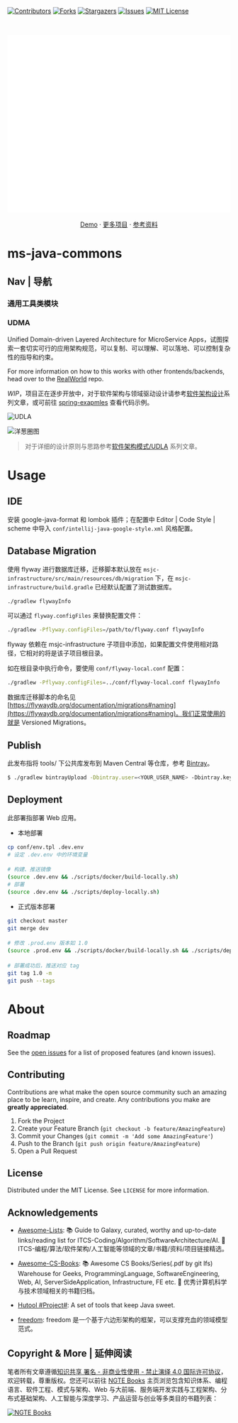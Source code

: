 [![Contributors][contributors-shield]][contributors-url]
[![Forks][forks-shield]][forks-url]
[![Stargazers][stars-shield]][stars-url]
[![Issues][issues-shield]][issues-url]
[![MIT License][license-shield]][license-url]

<!-- PROJECT LOGO -->
<br />
<p align="center">
  <a href="https://github.com/wx-chevalier/ms-java-commons">
    <img src="header.svg" alt="Logo" style="width: 100vw;height: 400px" />
  </a>

  <p align="center">
    <a href="https://github.com/wx-chevalier/ms-java-commons">Demo</a>
    ·
    <a href="https://github.com/wx-chevalier">更多项目</a>
    ·
    <a href="https://ng-tech.icu/books">参考资料</a>
  </p>
</p>

<!-- ABOUT THE PROJECT -->

# ms-java-commons

## Nav | 导航

### 通用工具类模块

### UDMA

Unified Domain-driven Layered Architecture for MicroService Apps，试图探索一套切实可行的应用架构规范，可以复制、可以理解、可以落地、可以控制复杂性的指导和约束。

For more information on how to this works with other frontends/backends, head over to the [RealWorld](https://github.com/gothinkster/realworld) repo.

_WIP_，项目正在逐步开放中，对于软件架构与领域驱动设计请参考[软件架构设计](https://ngte-se.gitbook.io/i/)系列文章，或可前往 [spring-exapmles](https://github.com/wx-chevalier/spring-examples) 查看代码示例。

![UDLA](https://s2.ax1x.com/2019/12/19/QbTcdg.png)

![洋葱圈图](https://i.postimg.cc/nLfGKdng/image.png)

> 对于详细的设计原则与思路参考[软件架构模式/UDLA](https://ngte-se.gitbook.io/i/?q=UDLA) 系列文章。

# Usage

## IDE

安装 google-java-format 和 lombok 插件；在配置中 Editor | Code Style | scheme 中导入 `conf/intellij-java-google-style.xml` 风格配置。

## Database Migration

使用 flyway 进行数据库迁移，迁移脚本默认放在 `msjc-infrastructure/src/main/resources/db/migration` 下，在
`msjc-infrastructure/build.gradle` 已经默认配置了测试数据库。

```sh
./gradlew flywayInfo
```

可以通过 `flyway.configFiles` 来替换配置文件：

```sh
./gradlew -Pflyway.configFiles=/path/to/flyway.conf flywayInfo
```

flyway 依赖在 msjc-infrastructure 子项目中添加，如果配置文件使用相对路径，它相对的将是该子项目根目录。

如在根目录中执行命令，要使用 `conf/flyway-local.conf` 配置：

```sh
./gradlew -Pflyway.configFiles=../conf/flyway-local.conf flywayInfo
```

数据库迁移脚本的命名见 [https://flywaydb.org/documentation/migrations#naming](https://flywaydb.org/documentation/migrations#naming)。我们正常使用的就是 Versioned
Migrations。

## Publish

此发布指将 tools/ 下公共库发布到 Maven Central 等仓库，参考 [Bintray](https://reflectoring.io/guide-publishing-to-bintray-with-gradle/)。

```sh
$ ./gradlew bintrayUpload -Dbintray.user=<YOUR_USER_NAME> -Dbintray.key=<YOUR_API_KEY>
```

## Deployment

此部署指部署 Web 应用。

- 本地部署

```sh
cp conf/env.tpl .dev.env
# 设定 .dev.env 中的环境变量

# 构建、推送镜像
(source .dev.env && ./scripts/docker/build-locally.sh)
# 部署
(source .dev.env && ./scripts/deploy-locally.sh)
```

- 正式版本部署

```sh
git checkout master
git merge dev

# 修改 .prod.env 版本如 1.0
(source .prod.env && ./scripts/docker/build-locally.sh && ./scripts/deploy-locally.sh)

# 部署成功后，推送对应 tag
git tag 1.0 -m
git push --tags
```

# About

<!-- ROADMAP -->

## Roadmap

See the [open issues](https://github.com/wx-chevalier/ms-java-commons/issues) for a list of proposed features (and known issues).

<!-- CONTRIBUTING -->

## Contributing

Contributions are what make the open source community such an amazing place to be learn, inspire, and create. Any contributions you make are **greatly appreciated**.

1. Fork the Project
2. Create your Feature Branch (`git checkout -b feature/AmazingFeature`)
3. Commit your Changes (`git commit -m 'Add some AmazingFeature'`)
4. Push to the Branch (`git push origin feature/AmazingFeature`)
5. Open a Pull Request

<!-- LICENSE -->

## License

Distributed under the MIT License. See `LICENSE` for more information.

<!-- ACKNOWLEDGEMENTS -->

## Acknowledgements

- [Awesome-Lists](https://github.com/wx-chevalier/Awesome-Lists): 📚 Guide to Galaxy, curated, worthy and up-to-date links/reading list for ITCS-Coding/Algorithm/SoftwareArchitecture/AI. 💫 ITCS-编程/算法/软件架构/人工智能等领域的文章/书籍/资料/项目链接精选。

- [Awesome-CS-Books](https://github.com/wx-chevalier/Awesome-CS-Books): :books: Awesome CS Books/Series(.pdf by git lfs) Warehouse for Geeks, ProgrammingLanguage, SoftwareEngineering, Web, AI, ServerSideApplication, Infrastructure, FE etc. :dizzy: 优秀计算机科学与技术领域相关的书籍归档。

- [Hutool #Project#](https://www.hutool.cn/): A set of tools that keep Java sweet.

- [freedom](https://github.com/8treenet/freedom): freedom 是一个基于六边形架构的框架，可以支撑充血的领域模型范式。

## Copyright & More | 延伸阅读

笔者所有文章遵循[知识共享 署名 - 非商业性使用 - 禁止演绎 4.0 国际许可协议](https://creativecommons.org/licenses/by-nc-nd/4.0/deed.zh)，欢迎转载，尊重版权。您还可以前往 [NGTE Books](https://ng-tech.icu/books/) 主页浏览包含知识体系、编程语言、软件工程、模式与架构、Web 与大前端、服务端开发实践与工程架构、分布式基础架构、人工智能与深度学习、产品运营与创业等多类目的书籍列表：

[![NGTE Books](https://s2.ax1x.com/2020/01/18/19uXtI.png)](https://ng-tech.icu/books/)

<!-- MARKDOWN LINKS & IMAGES -->
<!-- https://www.markdownguide.org/basic-syntax/#reference-style-links -->

[contributors-shield]: https://img.shields.io/github/contributors/wx-chevalier/ms-java-commons.svg?style=flat-square
[contributors-url]: https://github.com/wx-chevalier/ms-java-commons/graphs/contributors
[forks-shield]: https://img.shields.io/github/forks/wx-chevalier/ms-java-commons.svg?style=flat-square
[forks-url]: https://github.com/wx-chevalier/ms-java-commons/network/members
[stars-shield]: https://img.shields.io/github/stars/wx-chevalier/ms-java-commons.svg?style=flat-square
[stars-url]: https://github.com/wx-chevalier/ms-java-commons/stargazers
[issues-shield]: https://img.shields.io/github/issues/wx-chevalier/ms-java-commons.svg?style=flat-square
[issues-url]: https://github.com/wx-chevalier/ms-java-commons/issues
[license-shield]: https://img.shields.io/github/license/wx-chevalier/ms-java-commons.svg?style=flat-square
[license-url]: https://github.com/wx-chevalier/ms-java-commons/blob/master/LICENSE.txt

